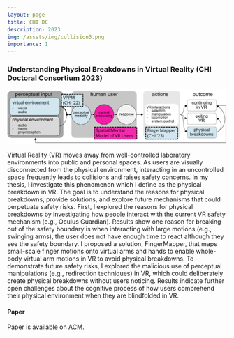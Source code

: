```yaml
---
layout: page
title: CHI DC
description: 2023
img: /assets/img/collision3.png
importance: 1
---
```


<!-- My Ph.D. research has been conditionally accepted for an in-person presentation at CHI 2023! 🎉🐀🐍🐈‍🐇 -->

### Understanding Physical Breakdowns in Virtual Reality (CHI Doctoral Consortium 2023)

![image](/assets/img/dc-structure.png)

Virtual Reality (VR) moves away from well-controlled laboratory environments into public and personal spaces. As users are visually disconnected from the physical environment, interacting in an uncontrolled space frequently leads to collisions and raises safety concerns. In my thesis, I investigate this phenomenon which I define as the physical breakdown in VR. The goal is to understand the reasons for physical breakdowns, provide solutions, and explore future mechanisms that could perpetuate safety risks. First, I explored the reasons for physical breakdowns by investigating how people interact with the current VR safety mechanism (e.g., Oculus Guardian). Results show one reason for breaking out of the safety boundary is when interacting with large motions (e.g., swinging arms), the user does not have enough time to react although they see the safety boundary. I proposed a solution, FingerMapper, that maps small-scale finger motions onto virtual arms and hands to enable whole-body virtual arm motions in VR to avoid physical breakdowns. To demonstrate future safety risks, I explored the malicious use of perceptual manipulations (e.g., redirection techniques) in VR, which could deliberately create physical breakdowns without users noticing. Results indicate further open challenges about the cognitive process of how users comprehend their physical environment when they are blindfolded in VR. 

#### Paper

Paper is available on [ACM](https://doi.org/10.1145/3544549.3577064).

